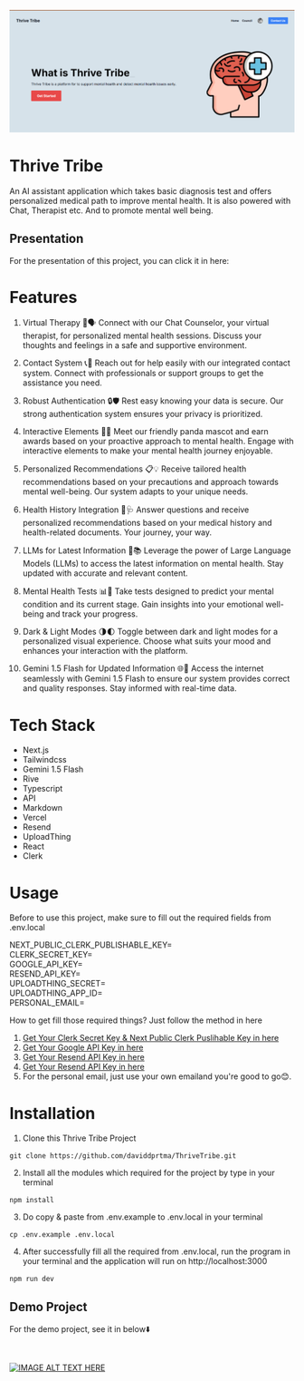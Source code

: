 
![Thrive Tribe](https://github.com/daviddprtma/ThriveTribe/blob/522d783ba38bd3783fa1f985c83786a4033c7c8c/public/thrive%20tribe%20.png)

# Thrive Tribe

An AI assistant application which takes basic diagnosis test and offers personalized medical path to improve mental health. It is also powered with Chat, Therapist etc. And to promote mental well being.

## Presentation
For the presentation of this project, you can click it in here: 

# Features

1. Virtual Therapy 🤖🗣️
Connect with our Chat Counselor, your virtual therapist, for personalized mental health sessions. Discuss your thoughts and feelings in a safe and supportive environment.

2. Contact System 📞💬
Reach out for help easily with our integrated contact system. Connect with professionals or support groups to get the assistance you need.

3. Robust Authentication 🔒🛡️
Rest easy knowing your data is secure. Our strong authentication system ensures your privacy is prioritized.

4. Interactive Elements 🐼🌟
Meet our friendly panda mascot and earn awards based on your proactive approach to mental health. Engage with interactive elements to make your mental health journey enjoyable.

5. Personalized Recommendations 📋💡
Receive tailored health recommendations based on your precautions and approach towards mental well-being. Our system adapts to your unique needs.

6. Health History Integration 📂🩺
Answer questions and receive personalized recommendations based on your medical history and health-related documents. Your journey, your way.

7. LLMs for Latest Information 🧠📚
Leverage the power of Large Language Models (LLMs) to access the latest information on mental health. Stay updated with accurate and relevant content.

8. Mental Health Tests 📊🧐
Take tests designed to predict your mental condition and its current stage. Gain insights into your emotional well-being and track your progress.

9. Dark & Light Modes 🌗🌓
Toggle between dark and light modes for a personalized visual experience. Choose what suits your mood and enhances your interaction with the platform.

10. Gemini 1.5 Flash for Updated Information 🌐🔄
Access the internet seamlessly with Gemini 1.5 Flash to ensure our system provides correct and quality responses. Stay informed with real-time data.

# Tech Stack
- Next.js
- Tailwindcss
- Gemini 1.5 Flash
- Rive
- Typescript
- API
- Markdown
- Vercel
- Resend
- UploadThing
- React
- Clerk

# Usage
Before to use this project, make sure to fill out the required fields from .env.local

NEXT_PUBLIC_CLERK_PUBLISHABLE_KEY=
<br>
CLERK_SECRET_KEY=
<br>
GOOGLE_API_KEY=
<br>
RESEND_API_KEY=
<br>
UPLOADTHING_SECRET=
<br>
UPLOADTHING_APP_ID=
<br>
PERSONAL_EMAIL=

How to get fill those required things? Just follow the method in here
1. [Get Your Clerk Secret Key & Next Public Clerk Puslihable Key in here](https://clerk.com/)
2. [Get Your Google API Key in here](https://aistudio.google.com/)
3. [Get Your Resend API Key in here](https://resend.com/)
4. [Get Your Resend API Key in here](https://uploadthing.com/)
5. For the personal email, just use your own emailand you're good to go😊.


# Installation
1. Clone this Thrive Tribe Project
```shell
git clone https://github.com/daviddprtma/ThriveTribe.git
```
2. Install all the modules which required for the project by type in your terminal
```shell
npm install
```
3. Do copy & paste from .env.example to .env.local in your terminal
```shell
cp .env.example .env.local
```  
4. After successfully fill all the required from .env.local, run the program in your terminal 
and the application will run on http://localhost:3000
```shell
npm run dev
```

## Demo Project
For the demo project, see it in below⬇️

<BR>

[![IMAGE ALT TEXT HERE](https://img.youtube.com/vi/JG9mkVSATDw/0.jpg)](https://www.youtube.com/watch?v=JG9mkVSATDw)
